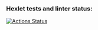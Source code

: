 ### Hexlet tests and linter status:
[![Actions Status](https://github.com/Velikolepnyijohny/python-project-50/actions/workflows/hexlet-check.yml/badge.svg)](https://github.com/Velikolepnyijohny/python-project-50/actions)